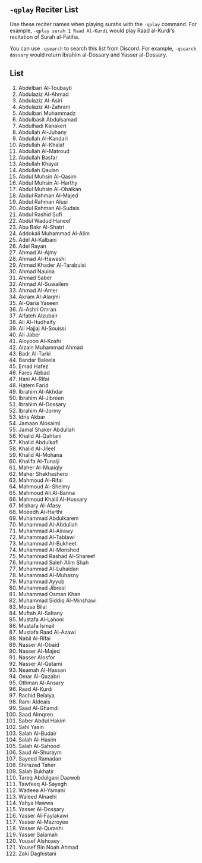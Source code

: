 
## `-qplay` Reciter List 
Use these reciter names when playing surahs with the `-qplay` command. For example, `-qplay surah 1 Raad Al-Kurdi` would play Raad al-Kurdi's recitation of Surah al-Fatiha.

You can use `-qsearch` to search this list from Discord. For example, `-qsearch dossary` would return Ibrahim al-Dossary and Yasser al-Dossary.

## List
1.  Abdelbari Al-Toubayti
2. Abdulaziz Al-Ahmad
3. Abdulaziz Al-Asiri
4. Abdulaziz Al-Zahrani
5. Abdulbari Muhammadz
6. Abdulbasit Abdulsamad
7. Abdulhadi Kanakeri
8. Abdullah Al-Juhany
9. Abdullah Al-Kandari
10. Abdullah Al-Khalaf
11. Abdullah Al-Matroud
12. Abdullah Basfar
13. Abdullah Khayat
14. Abdullah Qaulan
15. Abdul Muhsin Al-Qasim
16. Abdul Muhsin Al-Harthy
17. Abdul Muhsin Al-Obaikan
18. Abdul Rahman Al-Majed
19. Abdul Rahman Alusi
20. Abdul Rahman Al-Sudais
21. Abdul Rashid Sufi
22. Abdul Wadud Haneef
23. Abu Bakr Al-Shatri
24. Addokali Muhammad Al-Alim
25. Adel Al-Kalbani
26. Adel Rayan
27. Ahmad Al-Ajmy
28. Ahmad Al-Hawashi
29. Ahmad Khader Al-Tarabulsi
30. Ahmad Nauina
31. Ahmad Saber
32. Ahmad Al-Suwailem
33. Ahmad Al-Amer
34. Akram Al-Alaqmi
35. Al-Qaria Yaseen
36. Al-Ashri Omran
37. Alfateh Alzubair
38. Ali Al-Hudhaify
39. Ali Hajjaj Al-Souissi
40. Ali Jaber
41. Aloyoon Al-Koshi
42. Alzain Muhammad Ahmad
43. Badr Al-Turki
44. Bandar Baleela
45. Emad Hafez
46. Fares Abbad
47. Hani Al-Rifai
48. Hatem Farid
49. Ibrahim Al-Akhdar
50. Ibrahim Al-Jibreen
51. Ibrahim Al-Dossary
52. Ibrahim Al-Jormy
53. Idris Akbar
54. Jamaan Alosaimi
55. Jamal Shaker Abdullah
56. Khalid Al-Qahtani
57. Khalid Abdulkafi
58. Khalid Al-Jileel
59. Khalid Al-Mohana
60. Khalifa Al-Tunaiji
61. Maher Al-Muaiqly
62. Maher Shakhashero
63. Mahmoud Al-Rifai
64. Mahmoud Al-Sheimy
65. Mahmoud Ali Al-Banna
66. Mahmoud Khalil Al-Hussary
67. Mishary Al-Afasy
68. Moeedh Al-Harthi
69. Muhammad Abdulkarem
70. Muhammad Al-Abdullah
71. Muhammad Al-Airawy
72. Muhammad Al-Tablawi
73. Muhammad Al-Bukheet
74. Muhammad Al-Monshed
75. Muhammad Rashad Al-Shareef
76. Muhammad Saleh Alim Shah
77. Muhammad Al-Luhaidan
78. Muhammad Al-Muhasny
79. Muhammad Ayyub
80. Muhammad Jibreel
81. Muhammad Osman Khan
82. Muhammad Siddiq Al-Minshawi
83. Mousa Bilal
84. Muftah Al-Saltany
85. Mustafa Al-Lahoni
86. Mustafa Ismail
87. Mustafa Raad Al-Azawi
88. Nabil Al-Rifai
89. Nasser Al-Obaid
90. Nasser Al-Majed
91. Nasser Alosfor
92. Nasser Al-Qatami
93. Neamah Al-Hassan
94. Omar Al-Qazabri
95. Othman Al-Ansary
96. Raad Al-Kurdi
97. Rachid Belalya
98. Rami Aldeais
99. Saad Al-Ghamdi
100. Saad Almqren
101. Saber Abdul Hakim
102. Sahl Yasin
103. Salah Al-Budair
104. Salah Al-Hasim
105. Salah Al-Sahood
106. Saud Al-Shuraym
107. Sayeed Ramadan
108. Shirazad Taher
109. Salah Bukhatir
110. Tareq Abdulgani Daawob
111. Tawfeeq Al-Sayegh
112. Wadeea Al-Yamani
113. Waleed Alnaehi
114. Yahya Hawwa
115. Yasser Al-Dossary
116. Yasser Al-Faylakawi
117. Yasser Al-Mazroyee
118. Yasser Al-Qurashi
119. Yasser Salamah
120. Yousef Alshoaey
121. Yousef Bin Noah Ahmad
122. Zaki Daghistani
